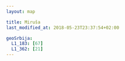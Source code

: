 ```yaml
---
layout: map

title: Miruša
last_modified_at: 2018-05-23T23:37:54+02:00

geoSrbija:
  L1_183: [67]
  L1_362: [21]
---
```

